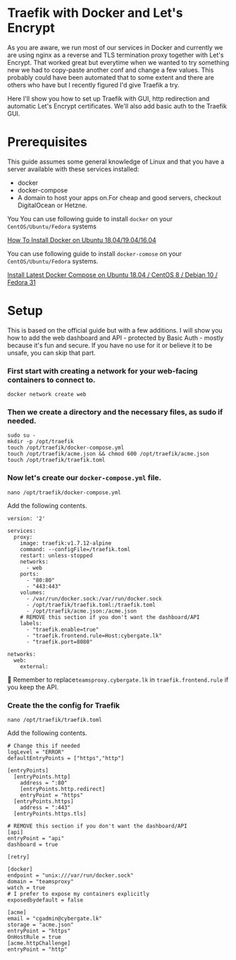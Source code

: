 # Traefik with Docker and Let's Encrypt

As you are aware, we run most of our services in Docker and currently we are using nginx as a reverse and TLS termination proxy together with Let's Encrypt. That worked great but everytime when we wanted to try something new we had to copy-paste another conf and change a few values. This probably could have been automated that to some extent and there are others who have but I recently figured I'd give Traefik a try.

Here I'll show you how to set up Traefik with GUI, http redirection and automatic Let's Encrypt certificates. We'll also add basic auth to the Traefik GUI.

# Prerequisites

This guide assumes some general knowledge of Linux and that you have a server available with these services installed:

* docker
* docker-compose
* A domain to host your apps on.For cheap and good servers, checkout DigitalOcean or Hetzne.

You You can use following guide to install `docker` on your `CentOS/Ubuntu/Fedora` systems

[How To Install Docker on Ubuntu 18.04/19.04/16.04](https://computingforgeeks.com/how-to-install-docker-on-ubuntu/)

You can use following guide to install `docker-comose` on your `CentOS/Ubuntu/Fedora` systems. 

[Install Latest Docker Compose on Ubuntu 18.04 / CentOS 8 / Debian 10 / Fedora 31](https://computingforgeeks.com/how-to-install-latest-docker-compose-on-linux/)

# Setup

This is based on the official guide but with a few additions. I will show you how to add the web dashboard and API - protected by Basic Auth - mostly because it's fun and secure. If you have no use for it or believe it to be unsafe, you can skip that part.

### First start with creating a network for your web-facing containers to connect to.
```
docker network create web
````

### Then we create a directory and the necessary files, as sudo if needed.
```
sudo su -
mkdir -p /opt/traefik
touch /opt/traefik/docker-compose.yml
touch /opt/traefik/acme.json && chmod 600 /opt/traefik/acme.json
touch /opt/traefik/traefik.toml
```
### Now let's create our `docker-compose.yml` file.

```
nano /opt/traefik/docker-compose.yml
```

Add the following contents.

```
version: '2'

services:
  proxy:
    image: traefik:v1.7.12-alpine
    command: --configFile=/traefik.toml
    restart: unless-stopped
    networks:
      - web
    ports:
      - "80:80"
      - "443:443"
    volumes:
      - /var/run/docker.sock:/var/run/docker.sock
      - /opt/traefik/traefik.toml:/traefik.toml
      - /opt/traefik/acme.json:/acme.json
    # REMOVE this section if you don't want the dashboard/API
    labels:
      - "traefik.enable=true"
      - "traefik.frontend.rule=Host:cybergate.lk"
      - "traefik.port=8080"

networks:
  web:
    external: 
```
:pencil: Remember to replace`teamsproxy.cybergate.lk` in `traefik.frontend.rule` if you keep the API.

### Create the the config for Traefik

```
nano /opt/traefik/traefik.toml
```

Add  the following contents.

```
# Change this if needed
logLevel = "ERROR"
defaultEntryPoints = ["https","http"]

[entryPoints]
  [entryPoints.http]
    address = ":80"
    [entryPoints.http.redirect]
    entryPoint = "https"
  [entryPoints.https]
    address = ":443"
  [entryPoints.https.tls]

# REMOVE this section if you don't want the dashboard/API
[api]
entryPoint = "api"
dashboard = true

[retry]

[docker]
endpoint = "unix:///var/run/docker.sock"
domain = "teamsproxy"
watch = true
# I prefer to expose my containers explicitly
exposedbydefault = false

[acme]
email = "cgadmin@cybergate.lk"
storage = "acme.json"
entryPoint = "https"
OnHostRule = true
[acme.httpChallenge]
entryPoint = "http"
```

